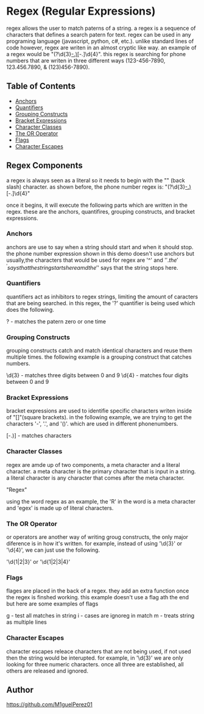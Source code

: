 # Regex (Regular Expressions)

regex allows the user to match paterns of a string. a regex is a sequence of characters that defines a search patern for text.
regex can be used in any programing language (javascript, python, c#, etc.). unlike standard lines of code however, regex are writen in an almost
cryptic like way. an example of a regex would be "\(?\d{3}[-.)](\d{3})[-.]\d{4}". this regex is searching for phone numbers that are writen in three different ways (123-456-7890, 123.456.7890, & (123)456-7890). 


## Table of Contents

- [Anchors](#anchors)
- [Quantifiers](#quantifiers)
- [Grouping Constructs](#grouping-constructs)
- [Bracket Expressions](#bracket-expressions)
- [Character Classes](#character-classes)
- [The OR Operator](#the-or-operator)
- [Flags](#flags)
- [Character Escapes](#character-escapes)

## Regex Components
a regex is always seen as a literal so it needs to begin with the "\" (back slash) character. as shown before, the phone number regex is: 
"\(?\d{3}[-.)](\d{3})[-.]\d{4}"

once it begins, it will execute the following parts which are written in the regex. these are the anchors, quantifires, grouping constructs, and bracket expressions. 

### Anchors
anchors are use to say when a string should start and when it should stop. the phone number expression shown in this demo doesn't use anchors but usually,the characters that would be used for regex are '^' and '$'. the '^' says that the string starts here amd the '$' says that the string stops here. 

### Quantifiers
quantifiers act as inhibitors to regex strings, limiting the amount of caracters that are being searched. in this regex, the '?' quantifier is being used which does the following. 

? - matches the patern zero or one time

### Grouping Constructs
grouping constructs catch and match identical characters and reuse them multiple times. the following example is a grouping construct that 
catches numbers.

\d{3} - matches three digits between 0 and 9
\d{4} - matches four digits between 0 and 9
### Bracket Expressions
bracket expressions are used to identifie specific characters writen inside of "[]"(square brackets). in the following example, we are trying to get
the characters '-', '.', and '()'. which are used in different phonenumbers.

[-.)] - matches characters
### Character Classes
regex are amde up of two components, a meta character and a literal character. a meta character is the primary character that is input in a string. a literal character is any character that comes after the meta character. 

"Regex"

using the word regex as an example, the 'R' in the word is a meta character and 'egex' is made up of literal characters.

### The OR Operator
or operators are another way of writing groug constructs, the only major diference is in how it's written. for example, instead of using '\d{3}' or 
'\d{4}', we can just use the following.

'\d{1|2|3}'
or
'\d{1|2|3|4}'

### Flags
flages are placed in the back of a regex. they add an extra function once the regex is finshed working. this example doesn't use a flag ath the end but here are some examples of flags

g - test all matches in string 
i - cases are ignoreg in match
m - treats string as multiple lines

### Character Escapes
character escapes releace characters that are not being used, if not used then the string would be interupted. for example, in '\d{3}' we are only looking for three numeric characters. once all three are established, all others are released and ignored.


## Author
https://github.com/M1guelPerez01
